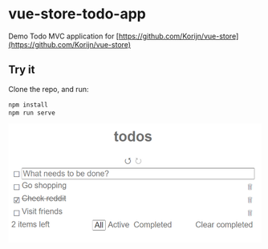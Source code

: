 # vue-store-todo-app

Demo Todo MVC application for [https://github.com/Korijn/vue-store](https://github.com/Korijn/vue-store)

## Try it

Clone the repo, and run:

```
npm install
npm run serve
```

![Screenshot](screenshot.png)

